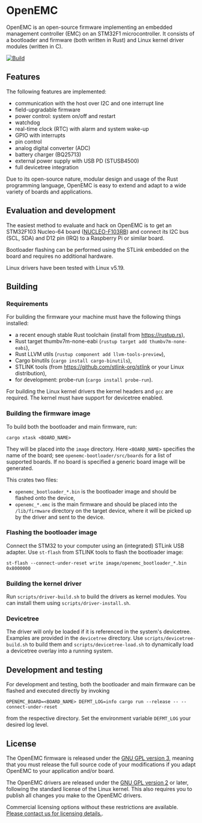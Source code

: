 # OpenEMC

OpenEMC is an open-source firmware implementing an embedded management
controller (EMC) on an STM32F1 microcontroller.
It consists of a bootloader and firmware (both written in Rust) and
Linux kernel driver modules (written in C).

[![Build](https://github.com/surban/openemc/actions/workflows/build.yml/badge.svg)](https://github.com/surban/openemc/actions/workflows/build.yml)

## Features

The following features are implemented:

  - communication with the host over I2C and one interrupt line
  - field-upgradable firmware
  - power control: system on/off and restart
  - watchdog
  - real-time clock (RTC) with alarm and system wake-up
  - GPIO with interrupts
  - pin control
  - analog digital converter (ADC)
  - battery charger (BQ25713)
  - external power supply with USB PD (STUSB4500)
  - full devicetree integration

Due to its open-source nature, modular design and usage of the Rust programming
language, OpenEMC is easy to extend and adapt to a wide variety of boards
and applications.

## Evaluation and development

The easiest method to evaluate and hack on OpenEMC is to get an STM32F103
Nucleo-64 board ([NUCLEO-F103RB]) and connect its I2C bus (SCL, SDA) and D12 pin (IRQ)
to a Raspberry Pi or similar board.

Bootloader flashing can be performed using the STLink embedded on the board and requires no additional hardware.

Linux drivers have been tested with Linux v5.19.

[NUCLEO-F103RB]: https://www.st.com/en/evaluation-tools/nucleo-f103rb.html

## Building

### Requirements

For building the firmware your machine must have the following things installed:

  - a recent enough stable Rust toolchain (install from https://rustup.rs),
  - Rust target thumbv7m-none-eabi (`rustup target add thumbv7m-none-eabi`),
  - Rust LLVM utils (`rustup component add llvm-tools-preview`),
  - Cargo binutils (`cargo install cargo-binutils`),
  - STLINK tools (from https://github.com/stlink-org/stlink or your Linux distribution),
  - for development: probe-run (`cargo install probe-run`).

For building the Linux kernel drivers the kernel headers and `gcc` are required.
The kernel must have support for devicetree enabled.

### Building the firmware image

To build both the bootloader and main firmware, run:

    cargo xtask <BOARD_NAME>

They will be placed into the `image` directory.
Here `<BOARD_NAME>` specifies the name of the board; see `openemc-bootloader/src/boards` for a list
of supported boards. If no board is specified a generic board image will be generated.

This crates two files:

  - `openemc_bootloader_*.bin` is the bootloader image and should be flashed onto the device,
  - `openemc_*.emc` is the main firmware and should be placed into the `/lib/firmware` 
    directory on the target device, where it will be picked up by the driver and 
    sent to the device.

### Flashing the bootloader image

Connect the STM32 to your computer using an (integrated) STLink USB adapter.
Use `st-flash` from STLINK tools to flash the bootloader image:

    st-flash --connect-under-reset write image/openemc_bootloader_*.bin 0x8000000

### Building the kernel driver

Run `scripts/driver-build.sh` to build the drivers as kernel modules.
You can install them using `scripts/driver-install.sh`.

### Devicetree

The driver will only be loaded if it is referenced in the system's devicetree.
Examples are provided in the `devicetree` directory.
Use `scripts/devicetree-build.sh` to build them and `scripts/devicetree-load.sh`
to dynamically load a devicetree overlay into a running system.

## Development and testing

For development and testing, both the bootloader and main firmware can be flashed 
and executed directly by invoking 

    OPENEMC_BOARD=<BOARD_NAME> DEFMT_LOG=info cargo run --release -- --connect-under-reset

from the respective directory. Set the environment variable `DEFMT_LOG` your desired log level.

## License

The OpenEMC firmware is released under the [GNU GPL version 3],
meaning that you must release the full source code of your modifications
if you adapt OpenEMC to your application and/or board.

The OpenEMC drivers are released under the [GNU GPL version 2] or later, 
following the standard license of the Linux kernel.
This also requires you to publish all changes you make to the OpenEMC drivers.

Commercial licensing options without these restrictions are available.
[Please contact us for licensing details.](mailto:surban@surban.net).

[GNU GPL version 2]: https://www.gnu.org/licenses/old-licenses/gpl-2.0.txt
[GNU GPL version 3]: https://www.gnu.org/licenses/gpl-3.0.txt
